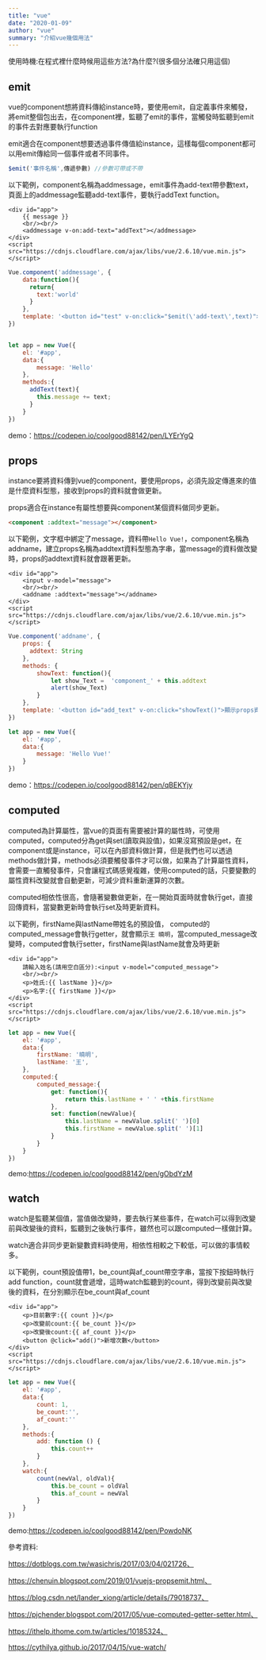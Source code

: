 ```yaml
---
title: "vue"
date: "2020-01-09"
author: "vue"
summary: "介紹vue幾個用法"
---
```




使用時機:在程式裡什麼時候用這些方法?為什麼?(很多個分法確只用這個)



## emit

vue的component想將資料傳給instance時，要使用emit，自定義事件來觸發，將emit整個包出去，在component裡，監聽了emit的事件，當觸發時監聽到emit的事件去對應要執行function

emit適合在component想要透過事件傳值給instance，這樣每個component都可以用emit傳給同一個事件或者不同事件。

```javascript
$emit('事件名稱',傳遞參數) //參數可帶或不帶
```



以下範例，component名稱為addmessage，emit事件為add-text帶參數text，頁面上的addmessage監聽add-text事件，要執行addText function。

```php+HTML
<div id="app">
    {{ message }}
    <br/><br/>
    <addmessage v-on:add-text="addText"></addmessage>
</div>
<script src="https://cdnjs.cloudflare.com/ajax/libs/vue/2.6.10/vue.min.js"></script>
```



```javascript
Vue.component('addmessage', {
    data:function(){
      return{
        text:'world'
      }
    },
    template: '<button id="test" v-on:click="$emit(\'add-text\',text)">新增world</button>'
})


let app = new Vue({
    el: '#app',
    data:{
        message: 'Hello'
    },
    methods:{
      addText(text){
        this.message += text;
      }
    }
})
```

demo：https://codepen.io/coolgood88142/pen/LYErYgQ



## props

instance要將資料傳到vue的component，要使用props，必須先設定傳進來的值是什麼資料型態，接收到props的資料就會做更新。

props適合在instance有屬性想要與component某個資料做同步更新。

```html
<component :addtext="message"></component>
```



以下範例，文字框中綁定了message，資料帶`Hello Vue!`，component名稱為addname，建立props名稱為addtext資料型態為字串，當message的資料做改變時，props的addtext資料就會跟著更新。

```php+HTML
<div id="app">
    <input v-model="message">
    <br/><br/>
    <addname :addtext="message"></addname>
</div>
<script src="https://cdnjs.cloudflare.com/ajax/libs/vue/2.6.10/vue.min.js"></script>
```



```javascript
Vue.component('addname', {
    props: {
      addtext: String
    },
    methods: {
        showText: function(){
            let show_Text =  'component_' + this.addtext
            alert(show_Text)
        }
    },
    template: '<button id="add_text" v-on:click="showText()">顯示props資料</button>'
})

let app = new Vue({
    el: '#app',
    data:{
        message: 'Hello Vue!'
    }
})
```

demo：https://codepen.io/coolgood88142/pen/qBEKYjy



## computed

computed為計算屬性，當vue的頁面有需要被計算的屬性時，可使用computed，computed分為get與set(讀取與設值)，如果沒寫預設是get，在component或是instance，可以在內部資料做計算，但是我們也可以透過methods做計算，methods必須要觸發事件才可以做，如果為了計算屬性資料，會需要一直觸發事件，只會讓程式碼感覺複雜，使用computed的話，只要變數的屬性資料改變就會自動更新，可減少資料重新運算的次數。

computed相依性很高，會隨著變數做更新，在一開始頁面時就會執行get，直接回傳資料，當變數更新時會執行set及時更新資料。



以下範例，firstName與lastName帶姓名的預設值， computed的computed_message會執行getter，就會顯示`王 曉明`，當computed_message改變時，computed會執行setter，firstName與lastName就會及時更新

```php+HTML
<div id="app">
    請輸入姓名(請用空白區分):<input v-model="computed_message">
    <br/><br/>
    <p>姓氏:{{ lastName }}</p>
    <p>名字:{{ firstName }}</p>
</div>
<script src="https://cdnjs.cloudflare.com/ajax/libs/vue/2.6.10/vue.min.js"></script>
```



```javascript
let app = new Vue({
    el: '#app',
    data:{
        firstName: '曉明',
        lastName: '王',
    },
    computed:{
        computed_message:{
            get: function(){
                return this.lastName + ' ' +this.firstName
            },
            set: function(newValue){
                this.lastName = newValue.split(' ')[0]
                this.firstName = newValue.split(' ')[1]
            }
        }
    }
})
```

demo:https://codepen.io/coolgood88142/pen/gObdYzM



## watch

watch是監聽某個值，當值做改變時，要去執行某些事件，在watch可以得到改變前與改變後的資料，監聽到之後執行事件，雖然也可以跟computed一樣做計算。

watch適合非同步更新變數資料時使用，相依性相較之下較低，可以做的事情較多。



以下範例，count預設值帶1，be_count與af_count帶空字串，當按下按鈕時執行add function，count就會遞增，這時watch監聽到的count，得到改變前與改變後的資料，在分別顯示在be_count與af_count

```php+HTML
<div id="app">
    <p>目前數字:{{ count }}</p>
    <p>改變前count:{{ be_count }}</p>
    <p>改變後count:{{ af_count }}</p>
    <button @click="add()">新增次數</button>
</div>
<script src="https://cdnjs.cloudflare.com/ajax/libs/vue/2.6.10/vue.min.js"></script>
```



```javascript
let app = new Vue({
    el: '#app',
    data:{
        count: 1,
        be_count:'',
        af_count:''
    },
    methods:{
        add: function () {
            this.count++
		}
    },
    watch:{
        count(newVal, oldVal){
            this.be_count = oldVal
            this.af_count = newVal
		}
    }
})
```

demo:https://codepen.io/coolgood88142/pen/PowdoNK



參考資料:

https://dotblogs.com.tw/wasichris/2017/03/04/021726、

https://chenuin.blogspot.com/2019/01/vuejs-propsemit.html、

https://blog.csdn.net/lander_xiong/article/details/79018737、

https://pjchender.blogspot.com/2017/05/vue-computed-getter-setter.html、

https://ithelp.ithome.com.tw/articles/10185324、

https://cythilya.github.io/2017/04/15/vue-watch/



